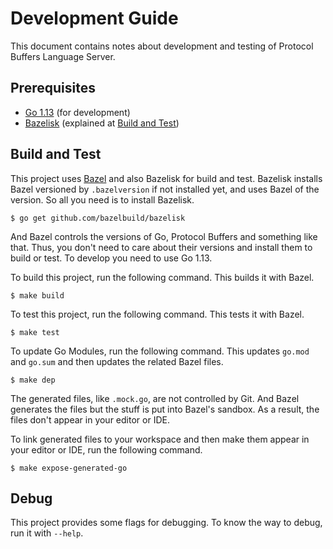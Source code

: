 # Development Guide

This document contains notes about development and testing of Protocol Buffers Language Server.

## Prerequisites

- [Go 1.13](https://golang.org/dl) (for development)
- [Bazelisk](https://github.com/bazelbuild/bazelisk) (explained at [Build and Test](#build-and-test))

## Build and Test

This project uses [Bazel](https://bazel.build) and also Bazelisk for build and test.
Bazelisk installs Bazel versioned by `.bazelversion` if not installed yet, and uses Bazel of the version.
So all you need is to install Bazelisk.

```
$ go get github.com/bazelbuild/bazelisk
```

And Bazel controls the versions of Go, Protocol Buffers and something like that.
Thus, you don't need to care about their versions and install them to build or test.
To develop you need to use Go 1.13.

To build this project, run the following command.
This builds it with Bazel.

```
$ make build
```

To test this project, run the following command.
This tests it with Bazel.

```
$ make test
```

To update Go Modules, run the following command.
This updates `go.mod` and `go.sum` and then updates the related Bazel files.

```
$ make dep
```

The generated files, like `.mock.go`, are not controlled by Git.
And Bazel generates the files but the stuff is put into Bazel's sandbox.
As a result, the files don't appear in your editor or IDE.

To link generated files to your workspace and then make them appear in your editor or IDE, run the following command.

```
$ make expose-generated-go
```

## Debug

This project provides some flags for debugging.
To know the way to debug, run it with `--help`.

